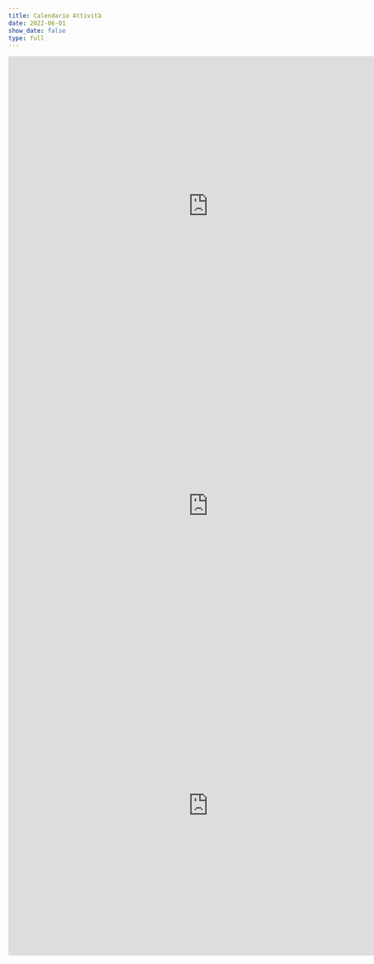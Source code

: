 ```yaml
---
title: Calendario Attività
date: 2022-06-01
show_date: false
type: full
---
```


<iframe src="https://calendar.google.com/calendar/embed?src=settignanocdp%40gmail.com&ctz=Europe%2FRome" style="border: 0" width="800" height="600" frameborder="0" scrolling="no"></iframe>

<iframe src="https://calendar.google.com/calendar/embed?src=p2ql91oocluqa2ut9atb3fss4c%40group.calendar.google.com&ctz=Europe%2FRome" style="border: 0" width="800" height="600" frameborder="0" scrolling="no"></iframe>

<iframe src="https://calendar.google.com/calendar/embed?src=gbs5gkno1unjnu54emijkhkr5o%40group.calendar.google.com&ctz=Europe%2FRome" style="border: 0" width="800" height="600" frameborder="0" scrolling="no"></iframe>
